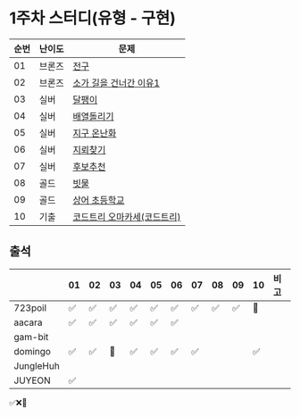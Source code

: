 # 1주차 스터디(유형 - 구현)
|순번|난이도|문제|
|------|----|---|
|01|브론즈|[전구](https://www.acmicpc.net/problem/21918)|
|02|브론즈|[소가 길을 건너간 이유1](https://www.acmicpc.net/problem/14467)|
|03|실버|[달팽이](https://www.acmicpc.net/problem/1913)|
|04|실버|[배열돌리기](https://www.acmicpc.net/problem/17276)|
|05|실버|[지구 온난화](https://www.acmicpc.net/problem/5212)|
|06|실버|[지뢰찾기](https://www.acmicpc.net/problem/4396)|
|07|실버|[후보추천](https://www.acmicpc.net/problem/1713)|
|08|골드|[빗물](https://www.acmicpc.net/problem/14719)|
|09|골드|[상어 초등학교](https://www.acmicpc.net/problem/21608)|
|10|기출|[코드트리 오마카세(코드트리)](https://www.codetree.ai/training-field/frequent-problems/problems/codetree-omakase?page=1&pageSize=20)|

## 출석

|         |01|02|03|04|05|06|07|08|09|10|비고|
|---------|--|--|--|--|--|--|--|--|--|--|:--|
|723poil  |✅|✅|✅|✅|✅|✅|✅|✅|✅|🥺| | 
|aacara   |✅|✅|✅|✅|✅|✅|  |  |  |  |   | 
|gam-bit  |  |  |  |  |  |  |  |  |  |  |   | 
|domingo |✅|✅|🥺|✅|✅|✅|✅|  |  |✅|   | 
|JungleHuh|  |  |  |  |  |  |  |  |  |  |   | 
|JUYEON   |✅|  |  |  |  |  |  |  |  |  |

✅❌🥺
